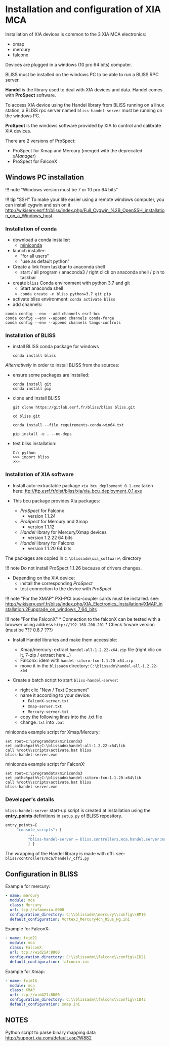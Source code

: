 # Installation and configuration of XIA MCA

Installation of XIA devices is common to the 3 XIA MCA electronics:

* xmap
* mercury
* falconx

Devices are plugged in a windows (10 pro 64 bits) computer.

BLISS must be installed on the windows PC to be able to run a BLISS RPC server.

**Handel** is the library used to deal with XIA devices and data. Handel comes
with **ProSpect** software.

To access XIA device using the Handel library from BLISS running on a linux
station, a BLISS rpc server named `bliss-handel-server` must be running on the
windows PC.


**ProSpect** is the windows software provided by XIA to control and calibrate
XIA devices.

There are 2 versions of ProSpect:

* ProSpect for Xmap and Mercury (merged with the deprecated *xManager*)
* ProSpect for FalconX


## Windows PC installation

!!! note "Windows version must be 7 or 10 pro 64 bits"

!!! tip "SSH"
    To make your life easier using a remote windows computer, you can install cygwin
    and ssh on it
    http://wikiserv.esrf.fr/bliss/index.php/Full_Cygwin_%2B_OpenSSH_installation_on_a_Windows_host


### Installation of conda

* download a conda installer:
    * [miniconda](https://repo.anaconda.com/miniconda/Miniconda3-latest-Windows-x86_64.exe)
* launch installer:
    * "for all users"
    * "use as default python"
* Create a link from taskbar to anaconda shell
    * start / all program / anaconda3 / right click on anaconda shell / pin to taskbar
* create `bliss` Conda environment with python 3.7 and git
    * Start anaconda shell
    * `conda create -n bliss python=3.7 git pip`
* activate bliss environment: `conda activate bliss`
* add channels:
```
conda config --env --add channels esrf-bcu
conda config --env --append channels conda-forge
conda config --env --append channels tango-controls
```

### Installation of BLISS

* install BLISS conda package for windows
    ```
    conda install bliss
    ```

*Alternatively* in order to install BLISS from the sources:

* ensure some packages are installed:
    ```
    conda install git
    conda install pip
    ```
* clone and install BLISS
    ```
    git clone https://gitlab.esrf.fr/bliss/bliss bliss.git
    
    cd bliss.git
    
    conda install --file requirements-conda-win64.txt
    
    pip install -e . --no-deps
    ```

* test bliss installation:
    ```
    C:\ python
    >>> import bliss
    >>>
    ```


### Installation of XIA software

* Install auto-extractable package `xia_bcu_deployment_0.1.exe` taken here:
  ftp://ftp.esrf.fr/dist/bliss/xia/xia_bcu_deployment_0.1.exe

* This bcu package provides Xia packages:
    * *ProSpect* for Falconx
        * version 1.1.24
    * *ProSpect* for Mercury and Xmap
        * version 1.1.12
    * *Handel* library for Mercury/Xmap devices
        * version 1.2.22 64 bits
    * *Handel* library for Falconx
        * version 1.1.20 64 bits

The packages are copied in `C:\blissadm\xia_software\` directory

!!! note
    Do not install ProSpect 1.1.26 because of drivers changes.

* Depending on the XIA device:
    * install the corresponding *ProSpect*
    * test connection to the device with *ProSpect*

!!! note "For the XMAP"
    PXI-PCI bus-coupler cards must be installed. see:
    http://wikiserv.esrf.fr/bliss/index.php/XIA_Electronics_Installation#XMAP_installation.2Fupgrade_on_windows_7_64_bits

!!! note "For the FalconX"
    * Connection to the falconX can be tested with a browser using address `http://192.168.200.201`
    * Check firware version (must be ??? 0.8.7 ???)


* Install Handel libraries and make them accessible:
    * Xmap/mercury: extract `handel-all-1.2.22-x64.zip` file (right clic on it, 7-zip / extract here...)
    * Falconx: idem with `handel-sitoro-fxn-1.1.20-x64.zip`
    * move it in the `blissadm` directory: `C:\blissadm\handel-all-1.2.22-x64`

* Create a batch script to start `bliss-handel-server`:
    * right clic "New / Text Document"
    * name it according to your device:
        * `FalconX-server.txt`
        * `Xmap-server.txt`
        * `Mercury-server.txt`
    * copy the following lines into the .txt file
    * change`.txt` into `.bat`

miniconda example script for Xmap/Mercury:
```
set root=c:\programdata\miniconda3
set path=%path%;C:\blissadm\handel-all-1.2.22-x64\lib
call %root%\scripts\activate.bat bliss
bliss-handel-server.exe
```

miniconda example script for FalconX:
```
set root=c:\programdata\miniconda3
set path=%path%;C:\blissadm\handel-sitoro-fxn-1.1.20-x64\lib
call %root%\scripts\activate.bat bliss
bliss-handel-server.exe
```

### Developer's details

`bliss-handel-server` start-up script is created at installation using
the **entry_points** definitions in `setup.py` of BLISS repository.

```python
entry_points={
     "console_scripts": [
          ...
          "bliss-handel-server = bliss.controllers.mca.handel.server:main",
          ] }
```

The wrapping of the Handel library is made with cffi. see:
`bliss/controllers/mca/handel/_cffi.py`



## Configuration in BLISS


Example for mercury:
```yaml
- name: mercury
  module: mca
  class: Mercury
  url: tcp://wfamexia:8000
  configuration_directory: C:\\blissadm\\mercury\\config\\BM16
  default_configuration: Vortex3_Mercury4ch_05us_Hg.ini
```

Example for FalconX:
```yaml
- name: fxid21
  module: mca
  class: FalconX
  url: tcp://wid214:8000
  configuration_directory: C:\\blissadm\\falconx\\config\\ID21
  default_configuration: falconxn.ini
```

Example for Xmap:
```yaml
- name: fxid16
  module: mca
  class: XMAP
  url: tcp://wid421:8000
  configuration_directory: C:\\blissadm\\falconx\\config\\ID42
  default_configuration: xmap.ini

```

## NOTES

Python script to parse binary mapping data
http://support.xia.com/default.asp?W882


